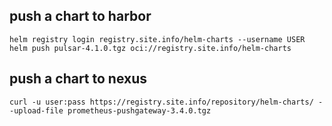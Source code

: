 ## push a chart to harbor
```
helm registry login registry.site.info/helm-charts --username USER
helm push pulsar-4.1.0.tgz oci://registry.site.info/helm-charts
```

## push a chart to nexus
```
curl -u user:pass https://registry.site.info/repository/helm-charts/ --upload-file prometheus-pushgateway-3.4.0.tgz
```

